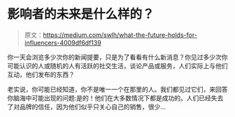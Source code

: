 # 影响者的未来是什么样的？

> 原文：<https://medium.com/swlh/what-the-future-holds-for-influencers-4009df6df139>

你一天会浏览多少次你的新闻提要，只是为了看看有什么新消息？你见过多少次你可能认识的人或随机的人有活跃的社交生活，谈论产品或服务，人们实际上与他们互动，他们发布的东西？

老实说，你可能已经知道，你不是唯一一个在那里的人。我们都见过它们，来回答你脑海中可能出现的问题:是的！他们在大多数情况下都是成功的。人们已经失去了对品牌的信任，因为他们似乎只关心自己的销售，很少…